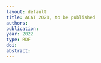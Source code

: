 ```yaml
---
layout: default
title: ACAT 2021, to be published
authors:
publication:
year: 2022
type: RDF
doi:
abstract:
---
```

